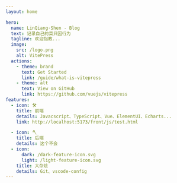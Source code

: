 ```yaml
---
layout: home

hero:
  name: LinQiang·Shen - Blog
  text: 记录自己的菜只因行为
  tagline: 欢迎指教...
  image:
    src: /logo.png
    alt: VitePress
  actions:
    - theme: brand
      text: Get Started
      link: /guide/what-is-vitepress
    - theme: alt
      text: View on GitHub
      link: https://github.com/vuejs/vitepress
features:
  - icon: 🛠️
    title: 前端
    details: Javacscript、TypeScript、Vue、ElementUI、Echarts...
    link: http://localhost:5173/front/js/test.html

  - icon: 🪓
    title: 后端
    details: 这个不会
  - icon:
      dark: /dark-feature-icon.svg
      light: /light-feature-icon.svg
    title: 大杂烩
    details: Git、vscode-config
---
```

